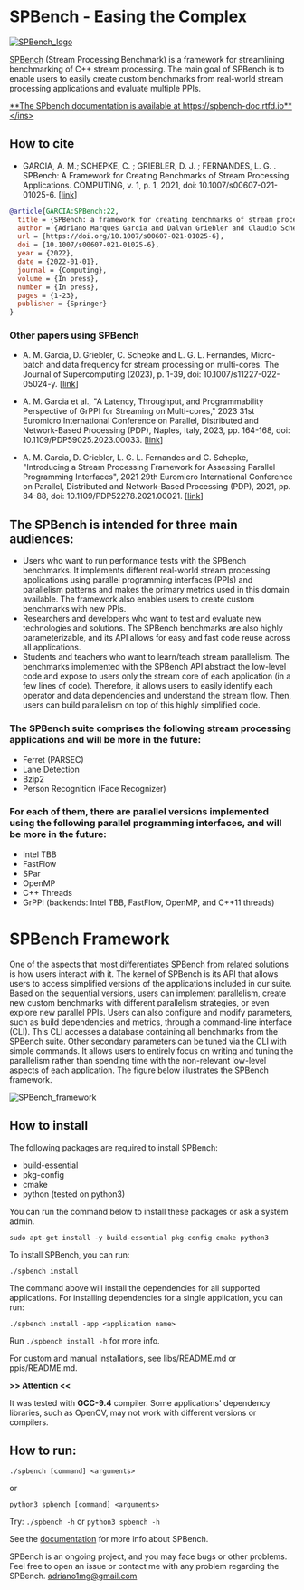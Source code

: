 # SPBench - Easing the Complex

[![SPBench_logo](https://user-images.githubusercontent.com/11809226/121076611-fbef5300-c7ac-11eb-9213-5a30a284bec1.png)](https://spbench-doc.readthedocs.io/en/latest/)

[SPBench](https://spbench-doc.readthedocs.io/en/latest/) (Stream Processing Benchmark) is a framework for streamlining benchmarking of C++ stream processing. 
The main goal of SPBench is to enable users to easily create custom benchmarks from real-world stream processing applications and evaluate multiple PPIs.

<ins>**The SPbench documentation is available at https://spbench-doc.rtfd.io**</ins>

## How to cite

 - GARCIA, A. M.; SCHEPKE, C. ; GRIEBLER, D. J. ; FERNANDES, L. G. . SPBench: A Framework for Creating Benchmarks of Stream Processing Applications. COMPUTING, v. 1, p. 1, 2021, doi: 10.1007/s00607-021-01025-6. \[[link](https://doi.org/10.1007/s00607-021-01025-6)\]
 
 ```bibtex
@article{GARCIA:SPBench:22,
   title = {SPBench: a framework for creating benchmarks of stream processing applications},
   author = {Adriano Marques Garcia and Dalvan Griebler and Claudio Schepke and Luiz Gustavo Fernandes},
   url = {https://doi.org/10.1007/s00607-021-01025-6},
   doi = {10.1007/s00607-021-01025-6},
   year = {2022},
   date = {2022-01-01},
   journal = {Computing},
   volume = {In press},
   number = {In press},
   pages = {1-23},
   publisher = {Springer}
}
```

### Other papers using SPBench

 - A. M. Garcia, D. Griebler, C. Schepke and L. G. L. Fernandes, Micro-batch and data frequency for stream processing on multi-cores. The Journal of Supercomputing (2023), p. 1-39, doi: 10.1007/s11227-022-05024-y. \[[link](https://doi.org/10.1007/s11227-022-05024-y)\] 

 - A. M. Garcia et al., "A Latency, Throughput, and Programmability Perspective of GrPPI for Streaming on Multi-cores," 2023 31st Euromicro International Conference on Parallel, Distributed and Network-Based Processing (PDP), Naples, Italy, 2023, pp. 164-168, doi: 10.1109/PDP59025.2023.00033. \[[link](https://doi.org/10.1109/PDP59025.2023.00033)\]

 - A. M. Garcia, D. Griebler, L. G. L. Fernandes and C. Schepke, "Introducing a Stream Processing Framework for Assessing Parallel Programming Interfaces", 2021 29th Euromicro International Conference on Parallel, Distributed and Network-Based Processing (PDP), 2021, pp. 84-88, doi: 10.1109/PDP52278.2021.00021. \[[link](https://doi.org/10.1109/PDP52278.2021.00021)\] 

## The SPBench is intended for three main audiences:
- Users who want to run performance tests with the SPBench benchmarks. It implements different real-world stream processing applications using parallel programming interfaces (PPIs) and parallelism patterns and makes the primary metrics used in this domain available. The framework also enables users to create custom benchmarks with new PPIs.
- Researchers and developers who want to test and evaluate new technologies and solutions. The SPBench benchmarks are also highly parameterizable, and its API allows for easy and fast code reuse across all applications.
- Students and teachers who want to learn/teach stream parallelism. The benchmarks implemented with the SPBench API abstract the low-level code and expose to users only the stream core of each application (in a few lines of code). Therefore, it allows users to easily identify each operator and data dependencies and understand the stream flow. Then, users can build parallelism on top of this highly simplified code.

### The SPBench suite comprises the following stream processing applications and will be more in the future:
 - Ferret (PARSEC)
 - Lane Detection
 - Bzip2
 - Person Recognition (Face Recognizer)

### For each of them, there are parallel versions implemented using the following parallel programming interfaces, and will be more in the future:
 - Intel TBB
 - FastFlow
 - SPar
 - OpenMP
 - C++ Threads
 - GrPPI (backends: Intel TBB, FastFlow, OpenMP, and C++11 threads)

# SPBench Framework

One of the aspects that most differentiates SPBench from related solutions is how users interact with it.
The kernel of SPBench is its API that allows users to access simplified versions of the applications included in our suite. Based on the sequential versions, users can implement parallelism, create new custom benchmarks with different parallelism strategies, or even explore new parallel PPIs. 
Users can also configure and modify parameters, such as build dependencies and metrics, through a command-line interface (CLI). 
This CLI accesses a database containing all benchmarks from the SPBench suite.
Other secondary parameters can be tuned via the CLI with simple commands.
It allows users to entirely focus on writing and tuning the parallelism rather than spending time with the non-relevant low-level aspects of each application. The figure below illustrates the SPBench framework.

![SPBench_framework](https://gmap.pucrs.br/public_data/spbench/img/spbench_framework.png)

## How to install

The following packages are required to install SPBench:
 
- build-essential
- pkg-config
- cmake
- python (tested on python3)

You can run the command below to install these packages or ask a system admin.

`sudo apt-get install -y build-essential pkg-config cmake python3`

To install SPBench, you can run:

`./spbench install`

The command above will install the dependencies for all supported applications.
For installing dependencies for a single application, you can run:

`./spbench install -app <application name>`

Run `./spbench install -h` for more info.

For custom and manual installations, see libs/README.md or ppis/README.md.

**>> Attention <<**

It was tested with **GCC-9.4** compiler.
Some applications' dependency libraries, such as OpenCV, may not work with different versions or compilers.

## How to run:

`./spbench [command] <arguments>`

or

`python3 spbench [command] <arguments>`

Try: `./spbench -h` or `python3 spbench -h `
 
See the [documentation](https://spbench-doc.readthedocs.io/en/latest/) for more info about SPBench.

SPBench is an ongoing project, and you may face bugs or other problems.
Feel free to open an issue or contact me with any problem regarding the SPBench.
adriano1mg@gmail.com